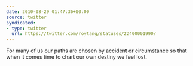 ```yaml
---
date: 2010-08-29 01:47:36+00:00
source: twitter
syndicated:
- type: twitter
  url: https://twitter.com/roytang/statuses/22400001990/
---
```


For many of us our paths are chosen by accident or circumstance so that when it comes time to chart our own destiny we feel lost.